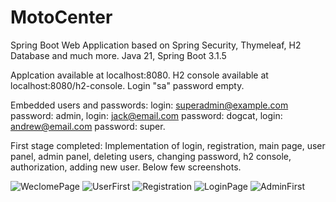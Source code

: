 # MotoCenter
Spring Boot Web Application based on Spring Security, Thymeleaf, H2 Database and much more. Java 21, Spring Boot 3.1.5

Applcation available at localhost:8080.
H2 console available at localhost:8080/h2-console. Login "sa" password empty.

Embedded users and passwords: 
login: superadmin@example.com password: admin,
login: jack@email.com password: dogcat,
login: andrew@email.com password: super.

First stage completed: Implementation of login, registration, main page, user panel, admin panel, deleting users, changing password, h2 console, authorization, adding new user.
Below few screenshots.

![WeclomePage](https://github.com/piko29/MotoCenter/assets/124073777/0252ecb3-d085-447b-bbbd-b6aa7489c6cf)
![UserFirst](https://github.com/piko29/MotoCenter/assets/124073777/7400813e-293d-40f0-aeb2-231dfc6a4544)
![Registration](https://github.com/piko29/MotoCenter/assets/124073777/680b06ac-4b5d-4300-b91e-9905be58dad1)
![LoginPage](https://github.com/piko29/MotoCenter/assets/124073777/85a901d4-ab7b-432e-a7a4-21a6a3adeb2e)
![AdminFirst](https://github.com/piko29/MotoCenter/assets/124073777/f6b8aee0-b798-4ea0-91c5-89f9f997c1a0)

